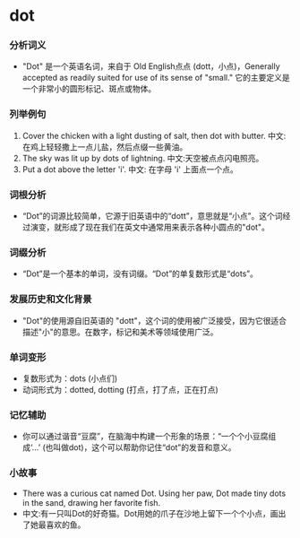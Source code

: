 # dot

### 分析词义

  

*   "Dot" 是一个英语名词，来自于 Old English点点 (dott，小点)，Generally accepted as readily suited for use of its sense of "small." 它的主要定义是一个非常小的圆形标记、斑点或物体。

  

### 列举例句

  

1.  Cover the chicken with a light dusting of salt, then dot with butter. 中文:在鸡上轻轻撒上一点儿盐，然后点缀一些黄油。
2.  The sky was lit up by dots of lightning. 中文:天空被点点闪电照亮。
3.  Put a dot above the letter 'i'. 中文: 在字母 'i' 上面点一个点。

  

### 词根分析

  

*   “Dot”的词源比较简单，它源于旧英语中的“dott”，意思就是“小点”。这个词经过演变，就形成了现在我们在英文中通常用来表示各种小圆点的"dot"。

  

### 词缀分析

  

*   “Dot”是一个基本的单词，没有词缀。“Dot”的单复数形式是“dots”。

  

### 发展历史和文化背景

  

*   "Dot"的使用源自旧英语的 "dott"，这个词的使用被广泛接受，因为它很适合描述"小"的意思。在数字，标记和美术等领域使用广泛。

  

### 单词变形

  

*   复数形式为：dots (小点们)
*   动词形式为：dotted, dotting (打点，打了点，正在打点)

  

### 记忆辅助

  

*   你可以通过谐音“豆腐”，在脑海中构建一个形象的场景：“一个个小豆腐组成‘…’ (也叫做dot)，这个可以帮助你记住“dot”的发音和意义。

  

### 小故事

  

*   There was a curious cat named Dot. Using her paw, Dot made tiny dots in the sand, drawing her favorite fish.
*   中文:有一只叫Dot的好奇猫。Dot用她的爪子在沙地上留下一个个小点，画出了她最喜欢的鱼。
